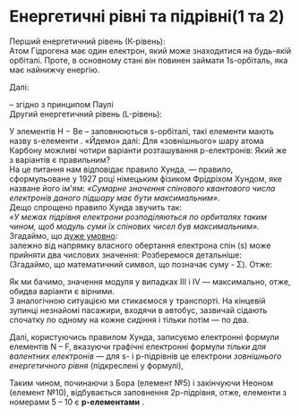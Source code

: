 # Енергетичні рівні та підрівні(1 та 2)
Перший енергетичний рівень (К-рівень):      
Атом Гідрогена має один електрон, який може знаходитися на будь-якій орбіталі. Проте, в основному стані він повинен займати 1s-орбіталь, яка має найнижчу енергію.       
<!--картинка--->

Далі:
<!--картинка--->        
– згідно з принципом Паулі  
Другий енергетичний рівень (L-рівень):<!--картинка---> 
        
У элементів Н − Ве – заповнюються s-орбіталі, такі елементи мають назву  s-елементи .
«Йдемо» далі:<!--картинка---> 
Для «зовнішнього» шару атома Карбону можливі чотири варіанти розташування р-електронів:<!--картинка---> 
Який же з варіантів є правильним?       
На це питання нам відповідає правило Хунда, ― правило, сформульоване у 1927 році німецьким фізиком Фрідріхом Хундом, яке назване його ім'ям:      <!---Фрідріх Хунд--->
*«Сумарне значення спінового квантового числа електронів даного підшару має бути максимальним».*     
    Дещо спрощено правило Хунда звучить так:    
*«У межах підрівня електрони розподіляються по орбиталях таким чином, щоб модуль суми їх спінових чисел був максимальним».*        
Згадаймо, що <u>дуже умовно</u>:   
залежно від напрямку власного обертання електрона спін (s) може прийняти два числових значення: <!--картинка---> 
Розберемося детальніше:     
(Згадаймо, що математичний символ, що позначає суму - Σ). Отже:     
<!--картинка---> 
Як ми бачимо, значення модуля у випадках III і IV ― максимально, отже, обидва варіанти є вірними.        
З аналогічною ситуацією ми стикаємося у транспорті. На кінцевій зупинці незнайомі пасажири, входячи в автобус, зазвичай сідають спочатку по одному на кожне сидіння і тільки потім ― по два.        
<!--картинка--->
Далі, користуючись правилом Хунда, записуємо електронні формули елементів N – F, вказуючи графічні електронні формули *тільки для валентних електронів* ― для s- і p-підрівнів це електрони *зовнішнього енергетичного рівня* (підкреслені у формулі),
<!--картинка--->    
Таким чином, починаючи з Бора (елемент №5) і закінчуючи Неоном (елемент №10), відбувається заповнення 2р-підрівня, отже, елементи з номерами 5 – 10 є  **р-елементами** .






